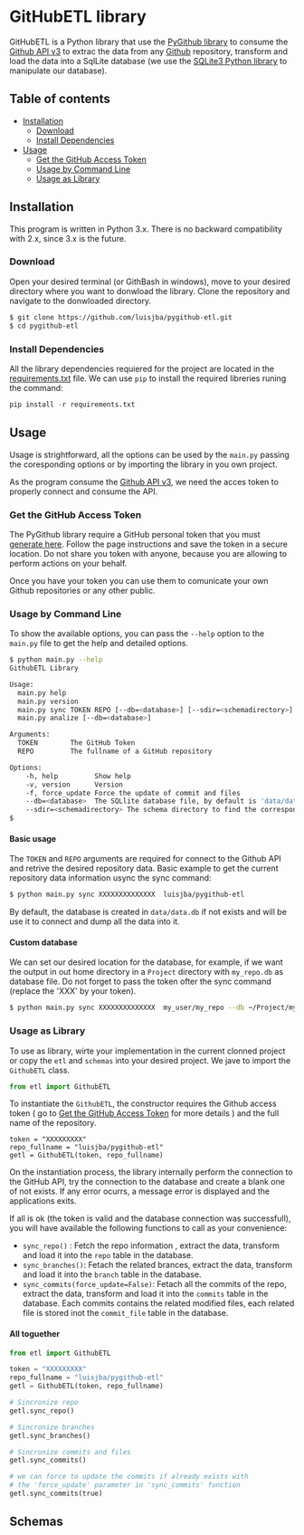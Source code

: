 # GitHubETL library

GitHubETL is a Python library that use the [PyGithub library](https://github.com/PyGithub/PyGithub/) to consume the [Github API v3](http://developer.github.com/v3)
to extrac the data from any [Github](http://github.com) repository, transform and load the data into a SqlLite database (we use the [SQLite3 Python library](https://docs.python.org/3/library/sqlite3.html) to manipulate our database).

## Table of contents

- [Installation](#installation)
    * [Download](#download)
    * [Install Dependencies](#install-dependencies) 
- [Usage](#usage)
    * [Get the GitHub Access Token](#get-the-gitHub-access-token)
    * [Usage by Command Line](#usage-by-command-line)
    * [Usage as Library](#usage-as-library)

## Installation

This program is written in Python 3.x. There is no backward compatibility with 2.x, since 3.x is the future.

### Download

Open your desired terminal (or GithBash in windows), move to your desired directory where you want to donwload the library. Clone the repository and navigate to the donwloaded directory.
```bash
$ git clone https://github.com/luisjba/pygithub-etl.git
$ cd pygithub-etl

```

### Install Dependencies

All the library dependencies requiered for the project are located in the [requirements.txt](requirements.txt) file.  We can use  `pip` to install the required libreries runing the command:
```python
pip install -r requirements.txt
```

## Usage

Usage is strightforward, all the options can be used by  the `main.py`  passing the coresponding options or by importing the library in you own project.

As the program consume the [Github API v3](http://developer.github.com/v3), we need the acces token to properly connect and consume the API.

### Get the GitHub Access Token

The PyGithub library require a GitHub personal token that you must [generate here](https://github.com/settings/tokens). Follow the page instructions and save the token in a secure location. Do not share you token with anyone, because you are allowing to perform actions on your behalf.

Once you have your token you can use them to comunicate your own Github repositories or any other public. 


### Usage by Command Line

To show the available options, you can pass the `--help` option to the `main.py` file to get the help and detailed options.
```bash
$ python main.py --help
GithubETL Library

Usage:
  main.py help
  main.py version
  main.py sync TOKEN REPO [--db=<database>] [--sdir=<schemadirectory>]
  main.py analize [--db=<database>]

Arguments:
  TOKEN        The GitHub Token
  REPO         The fullname of a GitHub repository

Options:
    -h, help         Show help
    -v, version      Version
    -f, force_update Force the update of commit and files
    --db=<database>  The SQLlite database file, by default is 'data/data.db'
    --sdir=<schemadirectory> The schema directory to find the corresponding DDL for table creation,by default is 'schemas'.
$
```
#### Basic usage


The `TOKEN` and `REPO` arguments are required for connect to the Github API and retrive the desired repository data. Basic example to get the current repository data information usync the sync command:

```bash
$ python main.py sync XXXXXXXXXXXXXX  luisjba/pygithub-etl
```

By default, the database is created in `data/data.db` if not exists and will be use it to connect and dump all the data into it.

#### Custom database

We can set our desired location for the database, for example, if we want the output in out home directory in a `Project` directory with  `my_repo.db` as database file. Do not forget to pass the token ofter the sync command (replace the 'XXX' by your token).

```bash
$ python main.py sync XXXXXXXXXXXXXX  my_user/my_repo --db ~/Project/my_repo.db
```

### Usage as Library

To use as library, wirte your implementation in the current clonned project or copy the `etl` and `schemas` into your desired project. We jave to import the  `GithubETL` class.
```python
from etl import GithubETL
```

To instantiate the `GithubETL`, the constructor requires the Github access token ( go to [Get the GitHub Access Token](#Get-the-GitHub-Access-Token) for more details ) and the full name of the repository.

```pyton
token = "XXXXXXXXX"
repo_fullname = "luisjba/pygithub-etl"
getl = GithubETL(token, repo_fullname)
```

On the instantiation process, the library internally perform the connection to the GitHub API, try the connection to the database and create a blank one of not exists. If any error ocurrs, a message error is displayed and the applications exits.

If all is ok (the token is valid and the database connection was successfull), you will have available the following functions to call as your convenience:

* `sync_repo()` : Fetch the repo information , extract the data, transform and load it into the `repo` table in the database.
* `sync_branches()`: Fetach the related brances, extract the data, transform and load it into the `branch` table in the  database.
* `sync_commits(force_update=False)`: Fetach all the commits of the repo, extract the data, transform and load it into the `commits` table in the database. Each commits contains the related modified files, each related file is stored inot the `commit_file` table in the database.


#### All toguether

```python
from etl import GithubETL

token = "XXXXXXXXX"
repo_fullname = "luisjba/pygithub-etl"
getl = GithubETL(token, repo_fullname)

# Sincronize repo
getl.sync_repo()

# Sincronize branches
getl.sync_branches()

# Sincronize commits and files
getl.sync_commits()

# we can force to update the commits if already exists with
# the 'force_update' parameter in 'sync_commits' function
getl.sync_commits(true)
```

## Schemas



